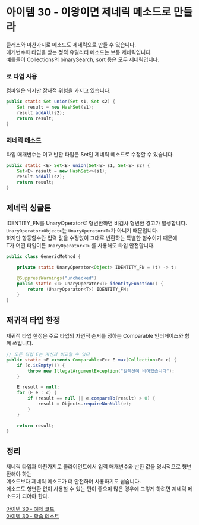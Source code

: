 # 아이템 30 - 이왕이면 제네릭 메소드로 만들라

클래스와 마찬가지로 메소드도 제네릭으로 만들 수 있습니다.   
매개변수화 타입을 받는 정적 유틸리티 메소드는 보통 제네릭입니다.   
예를들어 Collections의 binarySearch, sort 등은 모두 제네릭입니다.   

### 로 타입 사용

컴파일은 되지만 잠재적 위험을 가지고 있습니다.   
````java
public static Set union(Set s1, Set s2) {
    Set result = new HashSet(s1);
    result.addAll(s2);
    return result;
}
````

### 제네릭 메소드 

타입 매개변수는 <E>이고 반환 타입은 Set<E>인 제네릭 메소드로 수정할 수 있습니다.   
````java
public static <E> Set<E> union(Set<E> s1, Set<E> s2) {
    Set<E> result = new HashSet<>(s1);
    result.addAll(s2);
    return result;
}
````

## 제네릭 싱글톤

IDENTITY_FN를 UnaryOperator<T>로 형변환하면 비검사 형변환 경고가 발생합니다.   
`UnaryOperator<Object>`는 `UnaryOperator<T>`가 아니기 때문입니다.   
하지만 항등함수란 입력 값을 수정없이 그대로 반환하는 특별한 함수이기 때문에   
T가 어떤 타입이든 `UnaryOperator<T>` 를 사용해도 타입 안전합니다.   

````java
public class GenericMethod {

    private static UnaryOperator<Object> IDENTITY_FN = (t) -> t;

    @SuppressWarnings("unchecked")
    public static <T> UnaryOperator<T> identityFunction() {
        return (UnaryOperator<T>) IDENTITY_FN;
    }
}
````

## 재귀적 타입 한정

재귀적 타입 한정은 주로 타입의 자연적 순서를 정하는 Comparable 인터페이스와 함께 쓰입니다.   
````java
// 모든 타입 E는 자신과 비교할 수 있다
public static <E extends Comparable<E>> E max(Collection<E> c) {
    if (c.isEmpty()) {
        throw new IllegalArgumentException("컬렉션이 비어있습니다");
    }

    E result = null;
    for (E e : c) {
        if (result == null || e.compareTo(result) > 0) {
            result = Objects.requireNonNull(e);
        }
    }

    return result;
}
````

## 정리

제네릭 타입과 마찬가지로 클라이언트에서 입력 매개변수와 반환 값을 명시적으로 형변환해야 하는  
메소드보다 제네릭 메소드가 더 안전하며 사용하기도 쉽습니다.   
메소드도 형변환 없이 사용할 수 있는 편이 좋으며 많은 경우에 그렇게 하려면 제네릭 메소드가 되어야 한다.            

[아이템 30 - 예제 코드](https://github.com/320Hwany/EffectiveJava/tree/main/src/main/java/effective/chapter5/item30)                          
[아이템 30 - 학습 테스트](https://github.com/320Hwany/EffectiveJava/tree/main/src/test/java/effective/chapter5/item30)          